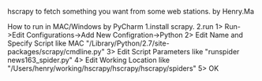hscrapy to fetch something you want from some web stations.
by Henry.Ma

How to run in MAC/Windows by PyCharm
1.install scrapy.
2.run
  1> Run->Edit Configurations->Add New Configration->Python
  2> Edit Name and Specify Script like MAC "/Library/Python/2.7/site-packages/scrapy/cmdline.py"
  3> Edit Script Parameters like "runspider news163_spider.py"
  4> Edit Working Location like "/Users/henry/working/hscrapy/hscrapy/hscrapy/spiders"
  5> OK
